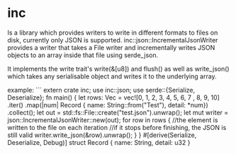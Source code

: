 # inc

Is a library which provides writers to write in different formats to files on disk, currently 
only JSON is supported. inc::json::IncrementalJsonWriter provides a writer that takes a File writer
and incrementally writes JSON objects to an array inside that file using serde_json. 

It implements the write trait's write(&[u8]) and flush() as well as write_json() which takes
any serialisable object and writes it to the underlying array.

example: 
    ```
    extern crate inc;
    use inc::json;
    use serde::{Serialize, Deserialize};
        fn main() {
        let rows: Vec<Record> = vec![0, 1, 2, 3, 4, 5, 6, 7 , 8, 9, 10]
            .iter()
            .map(|num| Record { name: String::from("Test"), detail: *num})
            .collect();
            let out = std::fs::File::create("test.json").unwrap();
            let mut writer = json::IncrementalJsonWriter::new(out);
        for row in rows {
            //the element is written to the file on each iteration
            //if it stops before finishing, the JSON is still valid
            writer.write_json(&row).unwrap();
        }
    }
    #[derive(Serialize, Deserialize, Debug)]
    struct Record { 
        name: String,
        detail: u32
    }
